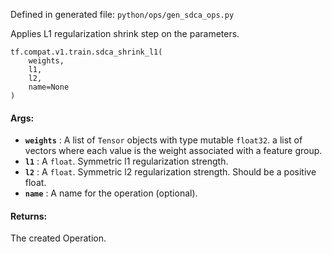 Defined in generated file: `python/ops/gen_sdca_ops.py`

Applies L1 regularization shrink step on the parameters.

    
    
    tf.compat.v1.train.sdca_shrink_l1(
        weights,
        l1,
        l2,
        name=None
    )
    

#### Args:

  * **`weights`** : A list of `Tensor` objects with type mutable `float32`. a list of vectors where each value is the weight associated with a feature group.
  * **`l1`** : A `float`. Symmetric l1 regularization strength.
  * **`l2`** : A `float`. Symmetric l2 regularization strength. Should be a positive float.
  * **`name`** : A name for the operation (optional).

#### Returns:

The created Operation.

